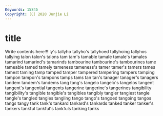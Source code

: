```yaml
---
Keywords: 15845
Copyright: (C) 2020 Junjie Li
---
```


# title

Write contents here!!!
ly's 
tallyho 
tallyho's 
tallyhoed
tallyhoing 
tallyhos 
tallying 
talon 
talon's 
talons 
tam 
tam's 
tamable 
tamale
tamale's 
tamales 
tamarind 
tamarind's 
tamarinds 
tambourine 
tambourine's 
tambourines 
tame 
tameable
tamed 
tamely 
tameness 
tameness's 
tamer 
tamer's 
tamers 
tames 
tamest 
taming
tamp 
tamped 
tamper 
tampered 
tampering 
tampers 
tamping 
tampon 
tampon's 
tampons
tamps 
tams 
tan 
tan's 
tanager 
tanager's 
tanagers 
tandem 
tandem's 
tandems
tang 
tang's 
tangelo 
tangelo's 
tangelos 
tangent 
tangent's 
tangential 
tangents 
tangerine
tangerine's 
tangerines 
tangibility 
tangibility's 
tangible 
tangible's 
tangibles 
tangibly 
tangier 
tangiest
tangle 
tangle's 
tangled 
tangles 
tangling 
tango 
tango's 
tangoed 
tangoing 
tangos
tangs 
tangy 
tank 
tank's 
tankard 
tankard's 
tankards 
tanked 
tanker 
tanker's
tankers 
tankful 
tankful's 
tankfuls 
tanking 
tanks 
